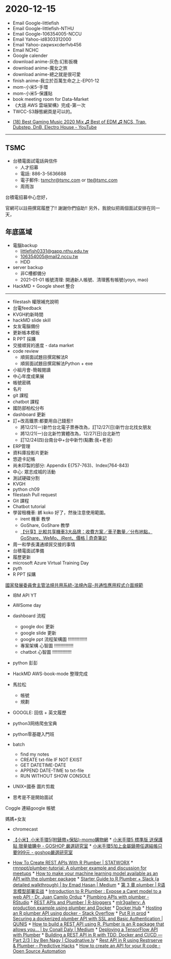 # 2020-12-15

- Email Google-littlefish
- Email Google-littlefish-NTHU
- Email Google-106354005-NCCU
- Email Yahoo-id8303312000
- Email Yahoo-zaqwsxcderfvb456
- Email NCHC
- Google calender
- download anime-灰色:幻影扳機
- download anime-魔女之旅
- download anime-總之就是很可愛
- finish anime-我立於百萬生命之上-EP01-12
- mom-小米5-手環
- mom-小米5-保護貼
- book meeting room for Data-Market
- 《大話 AWS 雲端架構》完成-第一次
- TWCC-S3靜態網頁是可以的。

* [(18) Best Gaming Music 2020 Mix ♫ Best of EDM ♫ NCS, Trap, Dubstep, DnB, Electro House - YouTube](https://www.youtube.com/watch?v=li5_cf6rJXk&ab_channel=UnityMusicEDM)

-----------------------------------------

## TSMC

- 台積電面試電話與信件
  - 人才招募
  - 電話: 886-3-5636688
  - 電子郵件: tsmchr@tsmc.com or tte@tsmc.com
  - 周雨泇

台積電招募中心您好，

官網可以註冊撰寫履歷了!! 謝謝你們協助!!
另外，我貌似把兩個面試安排在同一天，


## 年底區域

- 電腦backup
  - littlefish0331@gapp.nthu.edu.tw
  - 106354005@mail2.nccu.tw
  - HDD
- server backup
  - 非C槽都備分
  - 2021-01-01 帳號清理: 開通新人帳號、清理舊有帳號(yoyo, mao)
- HackMD + Google sheet 整合

---

- filestash 權限補充說明
- 台電feedback
- KVGH約新時間
- hackMD slide skill
- 女友電腦備份
- 更新帳本模板
- R PPT 採購
- 交接順貿的進度 - data market
- code review
  - 順貿面試題目撰寫解法R
  - 順貿面試題目撰寫解法Python + exe
- 小組月會-簡報閱讀
- 中心年度成果展
- 帳號密碼
- 名片
- git 課程
- chatbot 課程
- 國防部柏松分布
- dashboard 更新
- 訂+改高鐵票:都要用自己錢惹!!
  - 將12/21(一)新竹台北電子票券改為，訂12/27(日)新竹台北找女朋友
  - 將12/21(一)台北新竹實體改為，12/27(日)台北新竹
  - 訂12/24(四)台南台中+台中新竹(點數:我+老爸)
- ERP管理
- 資料庫投影片更新
- 悠遊卡記帳
- 尚未印製的部分: Appendix E(757-763)、Index(764-843)
- 中心: 眾志成城的活動
- 測試硬碟分割
- KVGH
- python ch09
- filestash Pull request
- Git 課程
- Chatbot tutorial
- 學習租機車: 綁 koko 好了，然後注意使用範圍。
  - irent 機車 教學
  - GoShare, GoShare 教學
  - [【分享】比較共享機車3大品牌：收費方案／車子數量／分布地點，GoShare、WeMo、iRent、價格 | 奇奇筆記](https://kikinote.net/159119)
- 周一和學長溝通順貿交接的事情
- 台積電面試準備
- 履歷更新
- microsoft Azure Virtual Training Day
- pyth
- R PPT 採購


[國家發展委員會主管法規共用系統-法規內容-共通性應用程式介面規範](https://theme.ndc.gov.tw/lawout/LawContent.aspx?id=GL000270)
- IBM API YT
- AWSome day
- dashboard 流程
  - google doc 更新
  - google slide 更新
  - google ppt 流程架構圖 !!!!!!!!!!!!!!!
  - 專案架構 心智圖 !!!!!!!!!!!!!!!
  - chatbot 心智圖 !!!!!!!!!!!!!!!
- python 彭彭

- HackMD AWS-book-mode 整理完成

- 馬拉松
  - 帳號
  - 規劃
- GOOGLE: 回信 + 英文履歷
- python3网络爬虫宝典
- python零基礎入門班
- batch
  - find my notes
  - CREATE txt-file IF NOT EXIST
  - GET DATETIME-DATE
  - APPEND DATE-TIME to txt-file
  - RUN WITHOUT SHOW CONSOLE
- UNIX+國泰 圖片剪裁
- 思考是不是開始面試


<!-- id8303312000@yahoo.com.tw
O100348769
0921173418
0331isPasscode

books.com -->
<!-- 830331@Books -->

Coggle 連結google 帳號


媽媽+女友
* chromecast
* [【小米】小米手環5(附錶帶+保貼)-momo購物網](https://www.momoshop.com.tw/goods/GoodsDetail.jsp?i_code=7913937&osm=Ad07&utm_source=googleshop&utm_medium=googleshop_promotion&utm_content=bn&gclid=CjwKCAiA5IL-BRAzEiwA0lcWYlb4WpC5bllETE1P_FS5l08ABnr4VT_tiLTVKvisTbTJ7MOF6cqDNxoCT3cQAvD_BwE) * [小米手環5 標準版 送保護貼 限量搶購中 - GOSHOP 嚴選研究室](https://store.goshoptw.com/products/mi-shouhuan-5-1?gclid=CjwKCAiA5IL-BRAzEiwA0lcWYvrTES5sOndDh52fQAlSiCkMy3JPfjlV48QuhnQNrBIW5oOii-4lvRoC1F0QAvD_BwE&variation=5ef0d5048b59df0016a6ee80) * [小米手環5加上金屬錶帶任選結帳只要999元 - goshop嚴選研究室](https://store.goshoptw.com/promotions/mi51080)

* [How To Create REST APIs With R Plumber | STATWORX](https://www.statworx.com/at/blog/how-to-create-rest-apis-with-r-plumber/) * [rmnppt/plumber-tutorial: A plumber example and discussion for meetups](https://github.com/rmnppt/plumber-tutorial) * [How to make your machine learning model available as an API with the plumber package](https://www.shirin-glander.de/2018/01/plumber/) * [Starter Guide to R Plumber + Slack (a detailed walkthrough) | by Emad Hasan | Medium](https://medium.com/@ehx/starter-guide-to-r-plumber-slack-a-detailed-walkthrough-b773056d243a) * [第 3 章 plumber | R语言模型部署实战](https://dataxujing.github.io/R_online/plumber.html) * [Introduction to R Plumber : Expose a Caret model to a web API - Dr. Juan Camilo Orduz](https://juanitorduz.github.io/intro_plumber/) * [Plumbing APIs with plumber - RStudio](https://rstudio.com/resources/webinars/plumbing-apis-with-plumber/) * [REST APIs and Plumber | R-bloggers](https://www.r-bloggers.com/2018/07/rest-apis-and-plumber/) * [mlr3gallery: A production example using plumber and Docker](https://mlr3gallery.mlr-org.com/posts/2020-08-13-a-production-example-using-plumber-and-docker/) * [Docker Hub](https://hub.docker.com/r/trestletech/plumber/) * [Hosting an R plumber API using docker - Stack Overflow](https://stackoverflow.com/questions/64225533/hosting-an-r-plumber-api-using-docker) * [Put R in prod](https://putrinprod.com/) * [Securing a dockerized plumber API with SSL and Basic Authentication | QUNIS](https://qunis.de/how-to-make-a-dockerized-plumber-api-secure-with-ssl-and-basic-authentication/) * [How to build a REST API using R. Plumber is an R package that allows you… | by Conall Daly | Medium](https://medium.com/@conalldalydev/part-1-how-to-build-a-rest-api-using-r-ad54d683f3bd) * [Deploying a TensorFlow API with Plumber](https://tensorflow.rstudio.com/deploy/plumber/) * [Building a REST API in R with TDD, Docker and CI/CD — Part 2/3 | by Ben Nagy | Cloudnative.ly](https://cloudnative.ly/building-a-rest-api-in-r-with-tdd-docker-and-ci-cd-part-2-3-2a3f951ee59f) * [Rest API in R using Restrserve & Plumber – Predictive Hacks](https://predictivehacks.com/rest-api-in-r-using-restrserve-plumber/) * [How to create an API for your R code - Open Source Automation](http://theautomatic.net/2020/08/17/how-to-create-an-api-for-your-r-code/)


